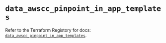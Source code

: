 # `data_awscc_pinpoint_in_app_templates`

Refer to the Terraform Registory for docs: [`data_awscc_pinpoint_in_app_templates`](https://registry.terraform.io/providers/hashicorp/awscc/0.70.0/docs/data-sources/pinpoint_in_app_templates).
